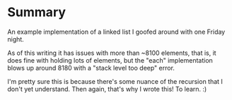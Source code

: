 Summary
=======
An example implementation of a linked list I goofed around with one
Friday night. 

As of this writing it has issues with more than ~8100
elements, that is, it does fine with holding lots of elements, but the
"each" implementation blows up around 8180 with a "stack level too
deep" error. 

I'm pretty sure this is because there's some nuance of the recursion
that I don't yet understand. Then again, that's why I wrote this! To
learn. :)
